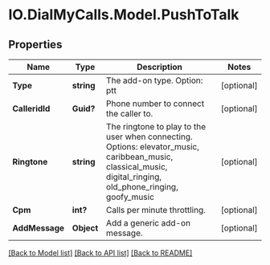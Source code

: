 # IO.DialMyCalls.Model.PushToTalk
## Properties

Name | Type | Description | Notes
------------ | ------------- | ------------- | -------------
**Type** | **string** | The add-on type. Option: ptt | [optional] 
**CalleridId** | **Guid?** | Phone number to connect the caller to. | [optional] 
**Ringtone** | **string** | The ringtone to play to the user when connecting. Options: elevator_music, caribbean_music, classical_music, digital_ringing, old_phone_ringing, goofy_music | [optional] 
**Cpm** | **int?** | Calls per minute throttling. | [optional] 
**AddMessage** | **Object** | Add a generic add-on message. | [optional] 

[[Back to Model list]](../README.md#documentation-for-models) [[Back to API list]](../README.md#documentation-for-api-endpoints) [[Back to README]](../README.md)

